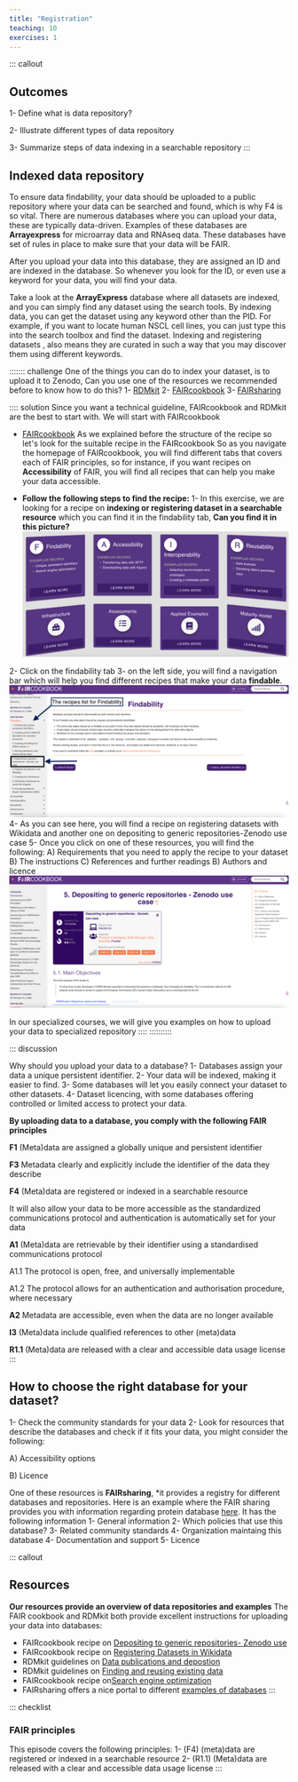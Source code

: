 ```yaml
---
title: "Registration"
teaching: 10
exercises: 1
---
```


::: callout
## Outcomes
1- Define what is data repository?

2- Illustrate different types of data repository

3- Summarize steps of data indexing in a searchable repository
:::

## Indexed data repository

To ensure data findability, your data should be uploaded to a public repository where your data can be searched and found, which is why F4 is so vital. There are numerous databases where you can upload your data, these are typically data-driven. 
Examples of these databases are **Arrayexpress** for microarray data and RNAseq data. These databases have set of rules in place to make sure that your data will be FAIR.

After you upload your data into this database, they are assigned an ID and are indexed in the database. So whenever you look for the ID, or even use a keyword for your data, you will find your data.

Take a look at the **ArrayExpress** database where all datasets are indexed, and you can simply find any dataset using the search tools. By indexing data, you can get the dataset using any keyword other than the PID. For example, if you want to locate human NSCL cell lines, you can just type this into the search toolbox and find the dataset. Indexing and registering datasets , also means they are curated in such a way that you may discover them using different keywords.


::::::: challenge
One of the things you can do to index your dataset, is to upload it to Zenodo, Can you use one of the resources we recommended before to know how to do this?
1- [RDMkit](https://rdmkit.elixir-europe.org/)
2- [FAIRcookbook](https://faircookbook.elixir-europe.org/)
3- [FAIRsharing](https://fairsharing.org/)

:::: solution
Since you want a technical guideline, FAIRcookbook and RDMkit are the best to start with. We will start with FAIRcookbook
- [FAIRcookbook](https://faircookbook.elixir-europe.org/)
As we explained before the structure of the recipe so let's look for the suitable recipe in the FAIRcookbook
So as you navigate the homepage of FAIRcookbook, you will find different tabs that covers each of FAIR principles, so for instance, if you want recipes on **Accessibility** of FAIR, you will find all recipes that can help you make your data accessible. 

- **Follow the following steps to find the recipe:**
1- In this exercise, we are looking for a recipe on **indexing or registering dataset in a searchable resource** which you can find it in the findability tab, **Can you find it in this picture?**
![Recipes of FAIRcookbook where you will find different recipes for FAIR, infrastructure, assessment and maturity models](fig/img51.png)

2- Click on the findability tab
3- on the left side, you will find a navigation bar which will help you find different recipes that make your data **findable**. 
![You can find on the left sie the list of recipes to make your data findable](fig/img52.png)
4- As you can see here, you will find a recipe on registering datasets with Wikidata and another one on depositing to generic repositories-Zenodo use case
5- Once you click on one of these resources, you will find the following:
A) Requirements that you need to apply the recipe to your dataset
B) The instructions 
C) References and further readings
B) Authors and licence
![Zenodo use case where you will get step by step guideline on how to deposit your data to Zenodo](fig/img53.png)

In our specialized courses, we will give you examples on how to upload your data to specialized repository
::::
::::::::::

::: discussion

Why should you upload your data to a database?
1- Databases assign your data a unique persistent identifier.
2- Your data will be indexed, making it easier to find.
3- Some databases will let you easily connect your dataset to other datasets.
4- Dataset licencing, with some databases offering controlled or limited access to protect your data.

**By uploading data to a database, you comply with the following FAIR principles**

**F1** (Meta)data are assigned a globally unique and persistent identifier

**F3** Metadata clearly and explicitly include the identifier of the data they describe

**F4** (Meta)data are registered or indexed in a searchable resource

It will also allow your data to be more accessible as the standardized communications protocol and authentication is automatically set for your data

**A1** (Meta)data are retrievable by their identifier using a standardised communications protocol

A1.1 The protocol is open, free, and universally implementable

A1.2 The protocol allows for an authentication and authorisation procedure, where necessary

**A2** Metadata are accessible, even when the data are no longer available

**I3** (Meta)data include qualified references to other (meta)data

**R1.1** (Meta)data are released with a clear and accessible data usage license
:::

## How to choose the right database for your dataset?

1- Check the community standards for your data
2- Look for resources that describe the databases and check if it fits your data, you might consider the following:

A) Accessibility options 

B) Licence

One of these resources is **FAIRsharing**, *it provides a registry for different databases and repositories. Here is an example where the FAIR sharing provides you with information regarding protein database [here](https://fairsharing.org/FAIRsharing.rtndct). It has the following information
1- General information
2- Which policies that use this database?
3- Related community standards
4- Organization maintaing this database
4- Documentation and support
5- Licence


::: callout
## Resources
**Our resources provide an overview of data repositories and examples**
The FAIR cookbook and RDMkit both provide excellent instructions for uploading your data into databases:
- FAIRcookbook recipe on [Depositing to generic repositories- Zenodo use](https://faircookbook.elixir-europe.org/content/recipes/findability/zenodo-deposition.html)
- FAIRcookbook recipe on [Registering Datasets in Wikidata](https://faircookbook.elixir-europe.org/content/recipes/findability/registeringDatasets.html)
- RDMkit guidelines on [Data publications and depostion](https://rdmkit.elixir-europe.org/data_publication)
- RDMkit guidelines on [Finding and reusing existing data](https://rdmkit.elixir-europe.org/existing_data)
- FAIRcookbook recipe on[Search engine optimization](https://faircookbook.elixir-europe.org/content/recipes/findability/seo.html)
- FAIRsharing offers a nice portal to different [examples of databases](https://fairsharing.org/search?fairsharingRegistry=Database&subjects=life%2520science&page=1)
:::

::: checklist
### FAIR principles
This episode covers the following principles:
1- (F4) (meta)data are registered or indexed in a searchable resource
2- (R1.1) (Meta)data are released with a clear and accessible data usage license
:::
